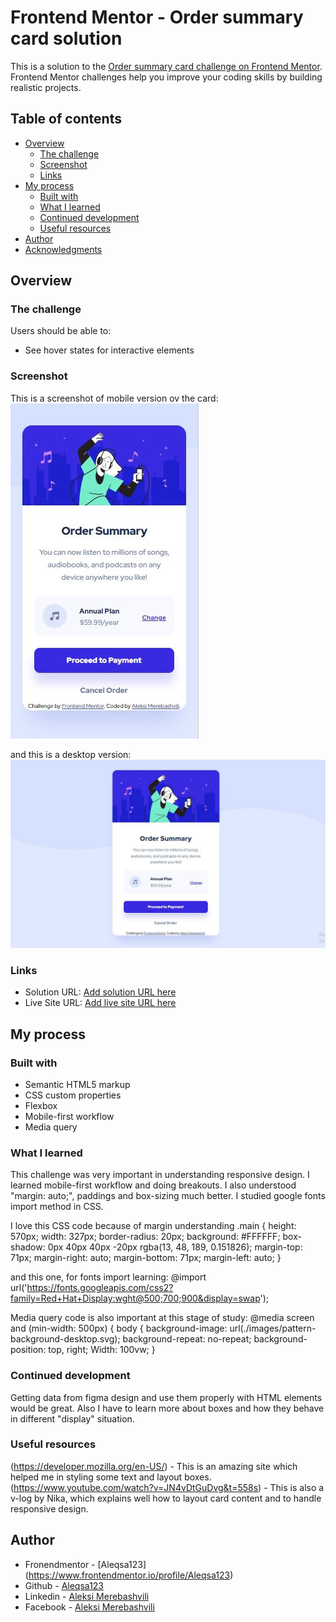 # Frontend Mentor - Order summary card solution

This is a solution to the [Order summary card challenge on Frontend Mentor](https://www.frontendmentor.io/challenges/order-summary-component-QlPmajDUj). Frontend Mentor challenges help you improve your coding skills by building realistic projects. 

## Table of contents

- [Overview](#overview)
  - [The challenge](#the-challenge)
  - [Screenshot](#screenshot)
  - [Links](#links)
- [My process](#my-process)
  - [Built with](#built-with)
  - [What I learned](#what-i-learned)
  - [Continued development](#continued-development)
  - [Useful resources](#useful-resources)
- [Author](#author)
- [Acknowledgments](#acknowledgments)

## Overview

### The challenge

Users should be able to:

- See hover states for interactive elements

### Screenshot

This is a screenshot of mobile version ov the card: ![](./images/screenshot-mobile.JPG)

and this is a desktop version: ![](./images/screenshot-desktop.JPG)

### Links

- Solution URL: [Add solution URL here](https://your-solution-url.com)
- Live Site URL: [Add live site URL here](https://your-live-site-url.com)

## My process

### Built with

- Semantic HTML5 markup
- CSS custom properties
- Flexbox
- Mobile-first workflow
- Media query


### What I learned

This challenge was very important in understanding responsive design. I learned mobile-first workflow and doing breakouts. I also understood "margin: auto;", paddings and box-sizing much better. I studied google fonts import method in CSS.

I love this CSS code because of margin understanding
.main {
    height: 570px;
    width: 327px;
    border-radius: 20px;
    background: #FFFFFF;
    box-shadow: 0px 40px 40px -20px rgba(13, 48, 189, 0.151826);
    margin-top: 71px;
    margin-right: auto;
    margin-bottom: 71px;
    margin-left: auto;
}

and this one, for fonts import learning:
@import url('https://fonts.googleapis.com/css2?family=Red+Hat+Display:wght@500;700;900&display=swap');

Media query code is also important at this stage of study:
@media screen and (min-width: 500px) {
    body {
        background-image: url(./images/pattern-background-desktop.svg);
        background-repeat: no-repeat;
        background-position: top, right;
        Width: 100vw;
    }


### Continued development

Getting data from figma design and use them properly with HTML elements would be great. Also I have to learn more about boxes and how they behave in different "display" situation.

### Useful resources

(https://developer.mozilla.org/en-US/) - This is an amazing site which helped me in styling some text and layout boxes.
(https://www.youtube.com/watch?v=JN4vDtGuDvg&t=558s) - This is also a v-log by Nika, which explains well how to layout card content and to handle responsive design.

## Author
- Fronendmentor - [Aleqsa123] (https://www.frontendmentor.io/profile/Aleqsa123)
- Github - [Aleqsa123](https://github.com/Aleqsa123)
- Linkedin - [Aleksi Merebashvili](https://www.linkedin.com/in/aleksi-merebashvili-36627426/)
- Facebook - [Aleksi Merebashvili](https://www.facebook.com/aleksi.merebashvili)